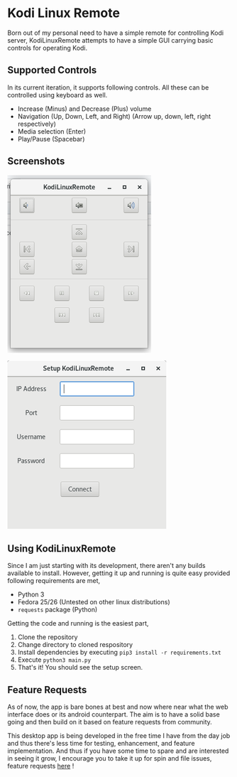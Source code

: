 # Kodi Linux Remote

Born out of my personal need to have a simple remote for controlling Kodi server, KodiLinuxRemote attempts to have a simple GUI carrying basic controls for operating Kodi.

## Supported Controls

In its current iteration, it supports following controls. All these can be controlled using keyboard as well.

- Increase (Minus) and Decrease (Plus) volume
- Navigation (Up, Down, Left, and Right) (Arrow up, down, left, right respectively)
- Media selection (Enter)
- Play/Pause (Spacebar)

## Screenshots

![Remote Screen](https://github.com/ParitoshBh/KodiLinuxRemote/raw/master/screenshots/remote-screen.png)

![Setup Screen](https://github.com/ParitoshBh/KodiLinuxRemote/raw/master/screenshots/setup-screen.png)

## Using KodiLinuxRemote

Since I am just starting with its development, there aren't any builds available to install. However, getting it up and running is quite easy provided following requirements are met,

- Python 3
- Fedora 25/26 (Untested on other linux distributions)
- `requests` package (Python)

Getting the code and running is the easiest part,

1. Clone the repository
2. Change directory to cloned respository
3. Install dependencies by executing `pip3 install -r requirements.txt`
4. Execute `python3 main.py`
5. That's it! You should see the setup screen.

## Feature Requests

As of now, the app is bare bones at best and now where near what the web interface does or its android counterpart. The aim is to have a solid base going and then build on it based on feature requests from community.

This desktop app is being developed in the free time I have from the day job and thus there's less time for testing, enhancement, and feature implementation. And thus if you have some time to spare and are interested in seeing it grow, I encourage you to take it up for spin and file issues, feature requests [here]((https://github.com/ParitoshBh/KodiLinuxRemote/issues/new)) !